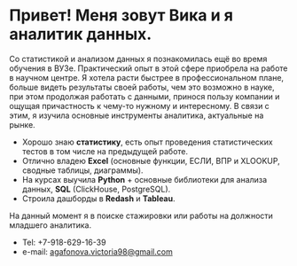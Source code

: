 # Привет! Меня зовут Вика и я аналитик данных.

Со статистикой и анализом данных я познакомилась ещё во время обучения в ВУЗе. Практический опыт в этой сфере приобрела на работе в научном центре. Я хотела расти быстрее в профессиональном плане, больше видеть результаты своей работы, чем это возможно в науке, при этом продолжая работать с данными, принося пользу компании и ощущая причастность к чему-то нужному и интересному. В связи с этим, я изучила основные инструменты аналитика, актуальные на рынке.

- Хорошо знаю **статистику**, есть опыт проведения статистических тестов в том числе на предыдущей работе. 
- Отлично владею **Excel** (основные функции, ЕСЛИ, ВПР и XLOOKUP, сводные таблицы, диаграммы).
- На курсах выучила **Python** + основные библиотеки для анализа данных, **SQL** (ClickHouse, PostgreSQL). 
- Строила дашборды в **Redash** и **Tableau**.


На данный момент я в поиске стажировки или работы на должности младшего аналитика.

- Tel: +7-918-629-16-39
- e-mail: agafonova.victoria98@gmail.com
<!---
agavictoria/agavictoria is a ✨ special ✨ repository because its `README.md` (this file) appears on your GitHub profile.
You can click the Preview link to take a look at your changes.
--->
